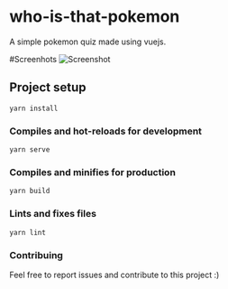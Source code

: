 # who-is-that-pokemon

A simple pokemon quiz made using vuejs.

#Screenhots
![Screenshot](1.png)


## Project setup

```
yarn install
```

### Compiles and hot-reloads for development

```
yarn serve
```

### Compiles and minifies for production

```
yarn build
```

### Lints and fixes files

```
yarn lint
```

### Contribuing

Feel free to report issues and contribute to this project :)
